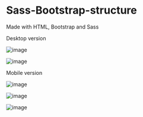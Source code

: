 # Sass-Bootstrap-structure
Made with HTML, Bootstrap and Sass

Desktop version

![image](https://github.com/FilipeRoviero/Sass-Bootstrap-structure/assets/168311530/383f6f26-2a07-4b39-9213-8c9ab1750e4b)

![image](https://github.com/FilipeRoviero/Sass-Bootstrap-structure/assets/168311530/99488b0a-e6b0-4045-9075-a60d588fa12d)

Mobile version

![image](https://github.com/FilipeRoviero/Sass-Bootstrap-structure/assets/168311530/c198753f-2780-4314-97ab-ea1e943130a5)

![image](https://github.com/FilipeRoviero/Sass-Bootstrap-structure/assets/168311530/b2152923-35ec-4f77-a2f0-4d9b93ffcf69)

![image](https://github.com/FilipeRoviero/Sass-Bootstrap-structure/assets/168311530/2722d657-5dc8-4943-90f5-2b3394777b19)
